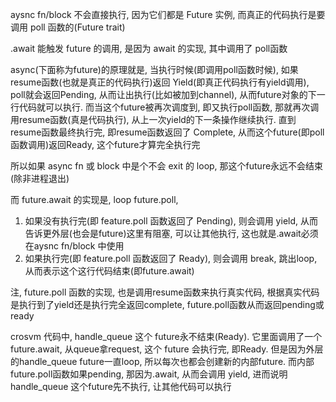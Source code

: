 aysnc fn/block 不会直接执行, 因为它们都是 Future 实例, 而真正的代码执行是要调用 poll 函数的(Future trait)

.await 能触发 future 的调用, 是因为 await 的实现, 其中调用了 poll函数

async(下面称为future)的原理就是, 当执行时候(即调用poll函数时候), 如果resume函数(也就是真正的代码执行)返回 Yield(即真正代码执行有yield调用), poll就会返回Pending, 从而让出执行(比如被加到channel), 从而future对象的下一行代码就可以执行. 而当这个future被再次调度到, 即又执行poll函数, 那就再次调用resume函数(真是代码执行), 从上一次yield的下一条操作继续执行. 直到resume函数最终执行完, 即resume函数返回了 Complete, 从而这个future(即poll函数调用)返回Ready, 这个future才算完全执行完

所以如果 async fn 或 block 中是个不会 exit 的 loop, 那这个future永远不会结束(除非进程退出)

而 future.await 的实现是, loop future.poll, 
1. 如果没有执行完(即 feature.poll 函数返回了 Pending), 则会调用 yield, 从而告诉更外层(也会是future)这里有阻塞, 可以让其他执行, 这也就是.await必须在aysnc fn/block 中使用
2. 如果执行完(即 feature.poll 函数返回了 Ready), 则会调用 break, 跳出loop, 从而表示这个这行代码结束(即future.await)

注, future.poll 函数的实现, 也是调用resume函数来执行真实代码, 根据真实代码是执行到了yield还是执行完全返回complete, future.poll函数从而返回pending或ready

crosvm 代码中, handle_queue 这个 future永不结束(Ready). 它里面调用了一个 future.await, 从queue拿request, 这个 future 会执行完, 即Ready. 但是因为外层的handle_queue future一直loop, 所以每次也都会创建新的内部future. 而内部future.poll函数如果pending, 那因为.await, 从而会调用 yield, 进而说明handle_queue 这个future先不执行, 让其他代码可以执行